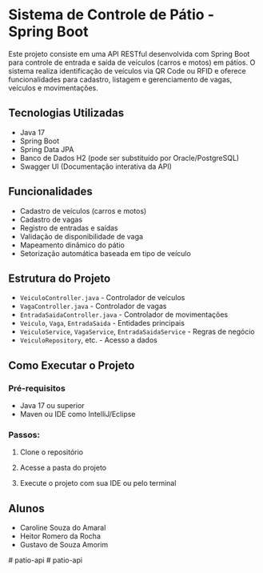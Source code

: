 # Sistema de Controle de Pátio - Spring Boot

Este projeto consiste em uma API RESTful desenvolvida com Spring Boot para controle de entrada e saída de veículos (carros e motos) em pátios. O sistema realiza identificação de veículos via QR Code ou RFID e oferece funcionalidades para cadastro, listagem e gerenciamento de vagas, veículos e movimentações.

## Tecnologias Utilizadas

* Java 17
* Spring Boot
* Spring Data JPA
* Banco de Dados H2 (pode ser substituído por Oracle/PostgreSQL)
* Swagger UI (Documentação interativa da API)

## Funcionalidades

* Cadastro de veículos (carros e motos)
* Cadastro de vagas
* Registro de entradas e saídas
* Validação de disponibilidade de vaga
* Mapeamento dinâmico do pátio
* Setorização automática baseada em tipo de veículo

## Estrutura do Projeto

* `VeiculoController.java` - Controlador de veículos
* `VagaController.java` - Controlador de vagas
* `EntradaSaidaController.java` - Controlador de movimentações
* `Veiculo`, `Vaga`, `EntradaSaida` - Entidades principais
* `VeiculoService`, `VagaService`, `EntradaSaidaService` - Regras de negócio
* `VeiculoRepository`, etc. - Acesso a dados

## Como Executar o Projeto

### Pré-requisitos

* Java 17 ou superior
* Maven ou IDE como IntelliJ/Eclipse

### Passos:

1. Clone o repositório

2. Acesse a pasta do projeto

3. Execute o projeto com sua IDE ou pelo terminal

## Alunos

* Caroline Souza do Amaral
* Heitor Romero da Rocha
* Gustavo de Souza Amorim

#   p a t i o - a p i  
 #   p a t i o - a p i  
 